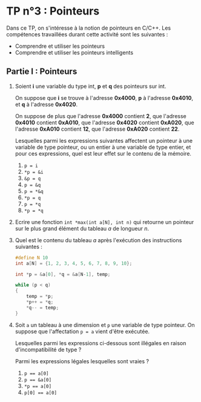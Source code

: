 # TP n°3 : Pointeurs

Dans ce TP, on s'intéresse à la notion de pointeurs en C/C++. Les compétences travaillées durant cette activité sont les suivantes : 

- Comprendre et utiliser les pointeurs
- Comprendre et utiliser les pointeurs intelligents


## Partie I : Pointeurs

1. Soient **i** une variable du type int, **p** et **q** des pointeurs sur int.

    On suppose que **i** se trouve à l'adresse **0x4000**, **p** à l'adresse **0x4010**, et **q** à l'adresse **0x4020**.

    On suppose de plus que l'adresse **0x4000** contient **2**, que l'adresse **0x4010** contient **0xA010**, que l'adresse **0x4020** contient **0xA020**, que l'adresse **0xA010** contient **12**, que l'adresse **0xA020** contient **22**.

    Lesquelles parmi les expressions suivantes affectent un pointeur à une variable de type pointeur, ou un entier à une variable de type entier, et pour ces expressions, quel est leur effet sur le contenu de la mémoire.
    1. `p = i`
    1. `*p = &i`
    1. `&p = q`
    1. `p = &q`
    1. `p = *&q`
    1. `*p = q`
    1. `p = *q`
    1. `*p = *q`

2. Ecrire une fonction `int *max(int a[N], int n)` qui retourne un pointeur sur le plus grand élément du tableau $a$ de longueur $n$.

3. Quel est le contenu du tableau $a$ après l'exécution des instructions suivantes :
    ```c
    #define N 10
    int a[N] = {1, 2, 3, 4, 5, 6, 7, 8, 9, 10};

    int *p = &a[0], *q = &a[N-1], temp;
    
    while (p < q) 
    {
        temp = *p;
        *p++ = *q;
        *q-- = temp;
    }
    ```

1. Soit `a` un tableau à une dimension et `p` une variable de type pointeur. On suppose que l'affectation `p = a` vient d'être exécutée.

    Lesquelles parmi les expressions ci-dessous sont illégales en raison d'incompatibilité de type ?

    Parmi les expressions légales lesquelles sont vraies ?

    1. `p == a[0]`
    1. `p == &a[0]`
    1. `*p == a[0]`
    1. `p[0] == a[0]`